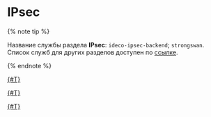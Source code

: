 # IPsec

{% note tip %}

Название службы раздела **IPsec**: `ideco-ipsec-backend`; `strongswan`. \
Список служб для других разделов доступен по [ссылке](../../server-management/terminal.md).

{% endnote %}


[{#T}](branch-office-and-main-office.md)



[{#T}](devices.md)



[{#T}](./podklyuchenie-ofisov-site-to-site/README.md)


